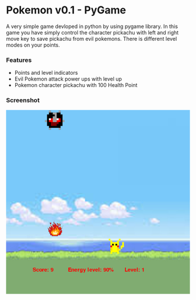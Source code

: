 # Pokemon v0.1 - PyGame
A very simple game devloped in python by using pygame library. In this game you have simply control the character pickachu with left and right move key to save pickachu from evil pokemons. There is different level modes on your points.

### Features
- Points and level indicators
- Evil Pokemon attack power ups with level up
- Pokemon character pickachu with 100 Health Point

### Screenshot
![Game Screen](1.png)
